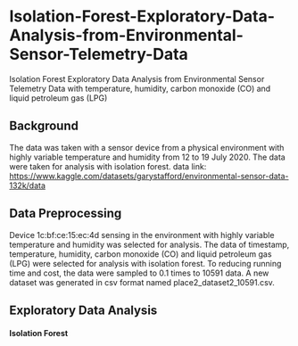 # Isolation-Forest-Exploratory-Data-Analysis-from-Environmental-Sensor-Telemetry-Data
Isolation Forest Exploratory Data Analysis from Environmental Sensor Telemetry Data with temperature, humidity, carbon monoxide (CO) and liquid petroleum gas (LPG)

## Background
The data was taken with a sensor device from a physical environment with highly variable temperature and humidity from 12 to 19 July 2020. The data were taken for analysis with isolation forest.
data link: https://www.kaggle.com/datasets/garystafford/environmental-sensor-data-132k/data 

## Data Preprocessing
Device 1c:bf:ce:15:ec:4d sensing in the environment with highly variable temperature and humidity was selected for analysis. The data of timestamp, temperature, humidity, carbon monoxide (CO) and liquid petroleum gas (LPG) were selected for analysis with isolation forest. To reducing running time and cost, the data were sampled to 0.1 times to 10591 data. A new dataset was generated in csv format named place2_dataset2_10591.csv. 

## Exploratory Data Analysis
#### Isolation Forest


